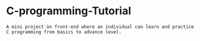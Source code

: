 # C-programming-Tutorial
	A mini project on front-end where an individual can learn and practice C programming from basics to advance level.
